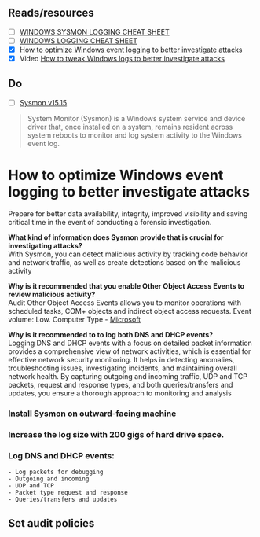## Reads/resources
- [ ] [WINDOWS SYSMON LOGGING CHEAT SHEET ](https://static1.squarespace.com/static/552092d5e4b0661088167e5c/t/5eb3687f39d69d48c403a42a/1588816000014/Windows+Sysmon+Logging+Cheat+Sheet_Jan_2020.pdf)
- [ ] [WINDOWS LOGGING CHEAT SHEET](https://static1.squarespace.com/static/552092d5e4b0661088167e5c/t/5c586681f4e1fced3ce1308b/1549297281905/Windows+Logging+Cheat+Sheet_ver_Feb_2019.pdf)
- [x] [How to optimize Windows event logging to better investigate attacks](https://www.csoonline.com/article/569759/how-to-optimize-windows-event-logging-to-better-investigate-attacks.html)
- [x] Video [How to tweak Windows logs to better investigate attacks ](https://www.youtube.com/watch?v=i3HShJqLpE8)
## Do
- [ ] [Sysmon v15.15](https://learn.microsoft.com/en-us/sysinternals/downloads/sysmon)
> System Monitor (Sysmon) is a Windows system service and device driver that, once installed on a system, remains resident across system reboots to monitor and log system activity to the Windows event log.

# How to optimize Windows event logging to better investigate attacks

Prepare for better data availability, integrity, improved visibility and saving critical time in the event of conducting a forensic investigation.

__What kind of information does Sysmon provide that is crucial for investigating attacks?__ \
With Sysmon, you can detect malicious activity by tracking code behavior and network traffic, as well as create detections based on the malicious activity

__Why is it recommended that you enable Other Object Access Events to review malicious activity?__ \
Audit Other Object Access Events allows you to monitor operations with scheduled tasks, COM+ objects and indirect object access requests. Event volume: Low. Computer Type - [Microsoft](https://learn.microsoft.com/en-us/previous-versions/windows/it-pro/windows-10/security/threat-protection/auditing/audit-other-object-access-events)

__Why is it recommended to to log both DNS and DHCP events?__ \
Logging DNS and DHCP events with a focus on detailed packet information provides a comprehensive view of network activities, which is essential for effective network security monitoring. It helps in detecting anomalies, troubleshooting issues, investigating incidents, and maintaining overall network health. By capturing outgoing and incoming traffic, UDP and TCP packets, request and response types, and both queries/transfers and updates, you ensure a thorough approach to monitoring and analysis

### Install Sysmon on outward-facing machine
### Increase the log size with 200 gigs of hard drive space.
### Log DNS and DHCP events:
    - Log packets for debugging
    - Outgoing and incoming
    - UDP and TCP
    - Packet type request and response
    - Queries/transfers and updates

## Set audit policies

